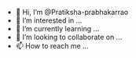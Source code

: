 - 👋 Hi, I’m @Pratiksha-prabhakarrao
- 👀 I’m interested in ...
- 🌱 I’m currently learning ...
- 💞️ I’m looking to collaborate on ...
- 📫 How to reach me ...

<!---
Pratiksha-prabhakarrao/Pratiksha-prabhakarrao is a ✨ special ✨ repository because its `README.md` (this file) appears on your GitHub profile.
You can click the Preview link to take a look at your changes.
--->
